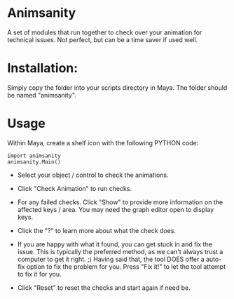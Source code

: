 # Animsanity

A set of modules that run together to check over your animation for technical issues. Not perfect, but can be a time saver if used well.

# Installation:

Simply copy the folder into your scripts directory in Maya. The folder should be named "animsanity".

# Usage

Within Maya, create a shelf icon with the following PYTHON code:

	import animsanity
	animsanity.Main()

* Select your object / control to check the animations.

* Click "Check Animation" to run checks.

* For any failed checks. Click "Show" to provide more information on the affected keys / area. You may need the graph editor open to display keys.

* Click the "?" to learn more about what the check does.

* If you are happy with what it found, you can get stuck in and fix the issue. This is typically the preferred method, as we can't always trust a computer to get it right. ;) Having said that, the tool DOES offer a auto-fix option to fix the problem for you. Press "Fix it!" to let the tool attempt to fix it for you.

* Click "Reset" to reset the checks and start again if need be.
